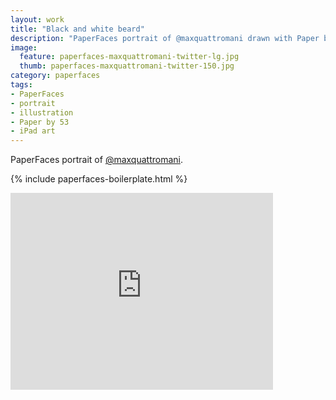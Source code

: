 ```yaml
---
layout: work
title: "Black and white beard"
description: "PaperFaces portrait of @maxquattromani drawn with Paper by 53 on an iPad."
image: 
  feature: paperfaces-maxquattromani-twitter-lg.jpg
  thumb: paperfaces-maxquattromani-twitter-150.jpg
category: paperfaces
tags: 
- PaperFaces
- portrait
- illustration
- Paper by 53
- iPad art
---
```


PaperFaces portrait of [@maxquattromani](http://twitter.com/maxquattromani).

{% include paperfaces-boilerplate.html %}

<iframe width="420" height="315" src="http://www.youtube.com/embed/8znOwv0XxcI" frameborder="0"> </iframe>
